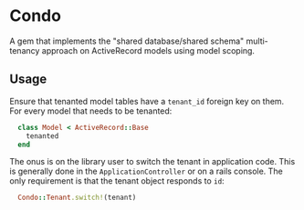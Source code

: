 # Condo

A gem that implements the "shared database/shared schema" multi-tenancy approach
on ActiveRecord models using model scoping.


## Usage

Ensure that tenanted model tables have a `tenant_id` foreign key on them.
For every model that needs to be tenanted:

```ruby
  class Model < ActiveRecord::Base
    tenanted
  end
```

The onus is on the library user to switch the tenant in application code.
This is generally done in the `ApplicationController` or on a rails console.
The only requirement is that the tenant object responds to `id`:

```ruby
  Condo::Tenant.switch!(tenant)
```
